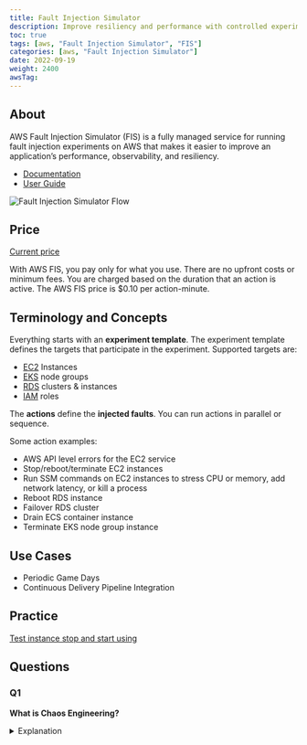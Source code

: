```yaml
---
title: Fault Injection Simulator
description: Improve resiliency and performance with controlled experiments with AWS Fault Injection Simulator 
toc: true
tags: [aws, "Fault Injection Simulator", "FIS"]
categories: [aws, "Fault Injection Simulator"]
date: 2022-09-19
weight: 2400
awsTag:
---
```


## About

AWS Fault Injection Simulator (FIS) is a fully managed service for running fault injection experiments on AWS that makes it easier to improve an application’s performance, observability, and resiliency.

- [Documentation](https://aws.amazon.com/fis/)
- [User Guide](https://docs.aws.amazon.com/fis/?id=docs_gateway)

![Fault Injection Simulator Flow](https://d1.awsstatic.com/fis/AWS-Fault-Injection-Simulator_HIW-Diagram.1e3b58caa9f8db5200a1e832b716118b0f2c3b8c.png)

## Price

[Current price](https://aws.amazon.com/fis/pricing/)

With AWS FIS, you pay only for what you use. There are no upfront costs or minimum fees. You are charged based on the duration that an action is active. The AWS FIS price is $0.10 per action-minute.

## Terminology and Concepts

Everything starts with an **experiment template**. The experiment template defines the targets that participate in the experiment. Supported targets are:

- [EC2](../ec2) Instances
- [EKS](../eks) node groups
- [RDS](../rds) clusters & instances
- [IAM](../iam) roles

The **actions** define the **injected faults**. You can run actions in parallel or sequence.

Some action examples:

- AWS API level errors for the EC2 service
- Stop/reboot/terminate EC2 instances
- Run SSM commands on EC2 instances to stress CPU or memory, add network latency, or kill a process
- Reboot RDS instance
- Failover RDS cluster
- Drain ECS container instance
- Terminate EKS node group instance

## Use Cases

- Periodic Game Days
- Continuous Delivery Pipeline Integration

## Practice

[Test instance stop and start using](https://docs.aws.amazon.com/fis/latest/userguide/fis-tutorial-stop-instances.html)

## Questions

### Q1

**What is Chaos Engineering?**

<details>
<summary>Explanation</summary>
<div>

Chaos engineering is the process of stressing an application in testing or production environments by creating disruptive events, such as server outages or API throttling, observing how the system responds, and implementing improvements.

Chaos engineering helps teams create the real-world conditions needed to uncover the hidden issues, monitoring blind spots, and performance bottlenecks that are difficult to find in distributed systems.

It starts with analyzing the steady-state behavior, building an experiment hypothesis (e.g., terminating x number of instances will lead to *x%* more retries), executing the experiment by injecting fault actions, monitoring roll back conditions, and addressing the weaknesses.

</div>
</details>
